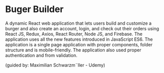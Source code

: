 # Buger Builder

A dynamic React web application that lets users build and customize a burger and also create an account, login, and check out their orders using React JS, Redux, Axios, React Router, Node JS, and Firebase. The application uses all the new features introduced in JavaScript ES6. The application is a single page application with proper components, folder structure and is mobile-friendly. The application also used proper authentication and from validation.

(guided by: Maximilian Schwarzm¨ller - Udemy)
